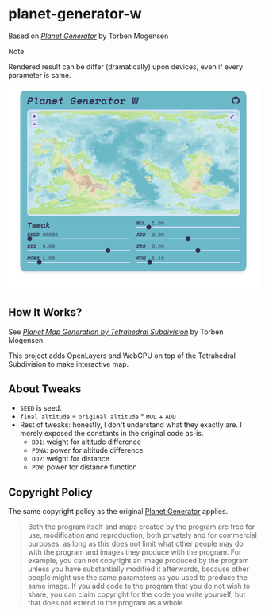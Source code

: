 # planet-generator-w

Based on [_Planet Generator_](http://hjemmesider.diku.dk/~torbenm/Planet/) by Torben Mogensen

> [!NOTE]
> Rendered result can be differ (dramatically) upon devices, even if every parameter is same.

![screenshot](./static/screenshot.png)

## How It Works?

See [_Planet Map Generation by Tetrahedral Subdivision_](http://hjemmesider.diku.dk/~torbenm/Planet/PSIslides.pdf) by Torben Mogensen.

This project adds OpenLayers and WebGPU on top of the Tetrahedral Subdivision to make interactive map.

## About Tweaks

- `SEED` is seed.
- `final altitude` = `original altitude` * `MUL` + `ADD`
- Rest of tweaks: honestly, I don't understand what they exactly are. I merely exposed the constants in the original code as-is.
    - `DD1`: weight for altitude difference
    - `POWA`: power for altitude difference
    - `DD2`: weight for distance
    - `POW`: power for distance function

## Copyright Policy

The same copyright policy as the original [Planet Generator](http://hjemmesider.diku.dk/~torbenm/Planet/) applies.

> Both the program itself and maps created by the program are free for use, modification and reproduction, both privately and for commercial purposes, as long as this does not limit what other people may do with the program and images they produce with the program. For example, you can not copyright an image produced by the program unless you have substantially modified it afterwards, because other people might use the same parameters as you used to produce the same image. If you add code to the program that you do not wish to share, you can claim copyright for the code you write yourself, but that does not extend to the program as a whole.
